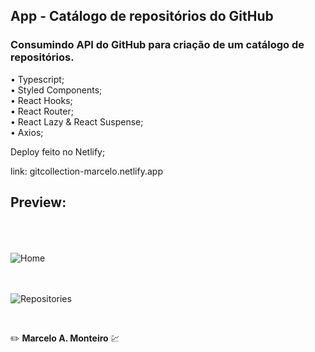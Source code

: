 ## App - Catálogo de repositórios do GitHub

### Consumindo API do GitHub para criação de um catálogo de repositórios.

• Typescript; <br>
• Styled Components; <br>
• React Hooks; <br>
• React Router; <br>
• React Lazy & React Suspense; <br>
• Axios;

Deploy feito no Netlify;

link: gitcollection-marcelo.netlify.app

## Preview: <br><br><br>

![Home](https://cdn.discordapp.com/attachments/900704871517409340/937845639327412264/print-1.png) <br><br><br>

![Repositories](https://cdn.discordapp.com/attachments/900704871517409340/937845640002691162/print-2.png)

<br>

:pencil2: **Marcelo A. Monteiro** :chart:
